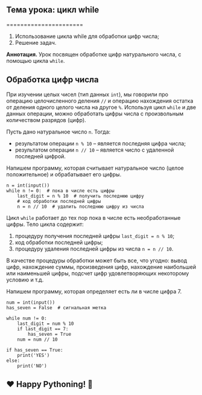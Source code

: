 ## Тема урока: цикл while
======================

1.  Использование цикла while для обработки цифр числа;
2.  Решение задач.

**Аннотация.** Урок посвящен обработке цифр натурального числа, с помощью цикла `while`.

Обработка цифр числа
--------------------

При изучении целых чисел (тип данных `int`), мы говорили про операцию целочисленного деления `//` и операцию нахождения остатка от деления одного целого числа на другое `%`. Используя цикл `while` и две данных операции, можно обработать цифры числа с произвольным количеством разрядов (цифр).

Пусть дано натуральное число `n`. Тогда:

*   результатом операции `n % 10` – является последняя цифра числа;
*   результатом операции `n // 10` – является число с удаленной последней цифрой.

Напишем программу, которая считывает натуральное число (целое положительное) и обрабатывает его цифры.

    n = int(input())
    while n != 0:  # пока в числе есть цифры
        last_digit = n % 10  # получить последнюю цифру
        # код обработки последней цифры
        n = n // 10  # удалить последнюю цифру из числа

Цикл `while` работает до тех пор пока в числе есть необработанные цифры. Тело цикла содержит:

1.  процедуру получения последней цифры `last_digit = n % 10`;
2.  код обработки последней цифры;
3.  процедуру удаления последней цифры из числа `n = n // 10`.

В качестве процедуры обработки может быть все, что угодно: вывод цифр, нахождение суммы, произведения цифр, нахождение наибольшей или наименьшей цифры, подсчет цифр удовлетворяющих некоторому условию и т.д.

Напишем программу, которая определяет есть ли в числе цифра 7.

    num = int(input())
    has_seven = False  # сигнальная метка
    
    while num != 0:
        last_digit = num % 10
        if last_digit == 7:
            has_seven = True
        num = num // 10
    
    if has_seven == True:
        print('YES')
    else:
        print('NO')

❤️ Happy Pythoning! 🐍 
-----------------------